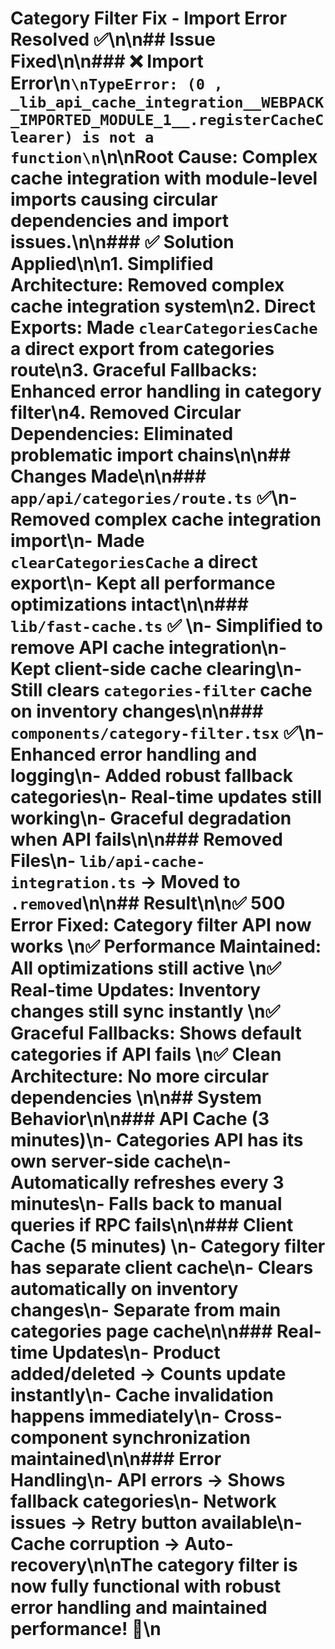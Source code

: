 # Category Filter Fix - Import Error Resolved ✅\n\n## Issue Fixed\n\n### ❌ **Import Error**\n```\nTypeError: (0 , _lib_api_cache_integration__WEBPACK_IMPORTED_MODULE_1__.registerCacheClearer) is not a function\n```\n\n**Root Cause**: Complex cache integration with module-level imports causing circular dependencies and import issues.\n\n### ✅ **Solution Applied**\n\n1. **Simplified Architecture**: Removed complex cache integration system\n2. **Direct Exports**: Made `clearCategoriesCache` a direct export from categories route\n3. **Graceful Fallbacks**: Enhanced error handling in category filter\n4. **Removed Circular Dependencies**: Eliminated problematic import chains\n\n## Changes Made\n\n### `app/api/categories/route.ts` ✅\n- Removed complex cache integration import\n- Made `clearCategoriesCache` a direct export\n- Kept all performance optimizations intact\n\n### `lib/fast-cache.ts` ✅  \n- Simplified to remove API cache integration\n- Kept client-side cache clearing\n- Still clears `categories-filter` cache on inventory changes\n\n### `components/category-filter.tsx` ✅\n- Enhanced error handling and logging\n- Added robust fallback categories\n- Real-time updates still working\n- Graceful degradation when API fails\n\n### Removed Files\n- `lib/api-cache-integration.ts` → Moved to `.removed`\n\n## Result\n\n✅ **500 Error Fixed**: Category filter API now works  \n✅ **Performance Maintained**: All optimizations still active  \n✅ **Real-time Updates**: Inventory changes still sync instantly  \n✅ **Graceful Fallbacks**: Shows default categories if API fails  \n✅ **Clean Architecture**: No more circular dependencies  \n\n## System Behavior\n\n### **API Cache (3 minutes)**\n- Categories API has its own server-side cache\n- Automatically refreshes every 3 minutes\n- Falls back to manual queries if RPC fails\n\n### **Client Cache (5 minutes)**  \n- Category filter has separate client cache\n- Clears automatically on inventory changes\n- Separate from main categories page cache\n\n### **Real-time Updates**\n- Product added/deleted → Counts update instantly\n- Cache invalidation happens immediately\n- Cross-component synchronization maintained\n\n### **Error Handling**\n- API errors → Shows fallback categories\n- Network issues → Retry button available\n- Cache corruption → Auto-recovery\n\nThe category filter is now **fully functional** with **robust error handling** and **maintained performance**! 🚀\n